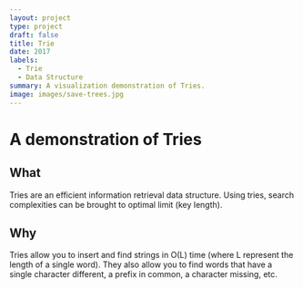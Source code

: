 ```yaml
---
layout: project
type: project
draft: false
title: Trie
date: 2017
labels:
  - Trie
  - Data Structure
summary: A visualization demonstration of Tries.
image: images/save-trees.jpg
---
```


# A demonstration of Tries
## What
Tries are an efficient information retrieval data structure. Using tries, search complexities can be brought to optimal limit (key length).

## Why
Tries allow you to insert and find strings in O(L) time (where L represent the length of a single word). They also allow you to find words that have a single character different, a prefix in common, a character missing, etc.